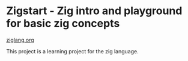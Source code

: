 # Zigstart - Zig intro and playground for basic zig concepts

[ziglang.org](https://ziglang.org)

This project is a learning project for the zig language.
